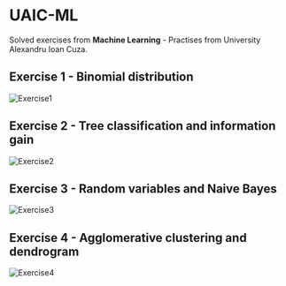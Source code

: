 ﻿# UAIC-ML
 Solved exercises from **Machine Learning** - Practises from University Alexandru Ioan Cuza.


## Exercise 1 - Binomial distribution

![Exercise1](https://user-images.githubusercontent.com/61030799/102023093-66d64900-3d8b-11eb-85f7-cc7a2fd67eb6.PNG)


## Exercise 2 - Tree classification and information gain

![Exercise2](https://user-images.githubusercontent.com/61030799/102023107-7b1a4600-3d8b-11eb-8f41-a7e5967ec116.PNG)


## Exercise 3 - Random variables and Naive Bayes

![Exercise3](https://user-images.githubusercontent.com/61030799/102023142-ac931180-3d8b-11eb-87bb-c60b16b6718d.PNG)


## Exercise 4 - Agglomerative clustering and dendrogram

![Exercise4](https://user-images.githubusercontent.com/61030799/102023153-c5032c00-3d8b-11eb-89f9-978af0cdd87a.PNG)

